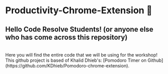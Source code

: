 # Productivity-Chrome-Extension 📝
## Hello Code Resolve Students! (or anyone else who has come across this repository)
<br>
Here you will find the entire code that we will be using for the workshop! 
This github project is based of Khalid Dhieb's: [Pomodoro Timer on Github](https://github.com/KDhieb/Pomodoro-chrome-extension).

